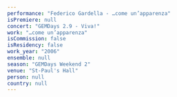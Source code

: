 ```yaml
---
performance: "Federico Gardella - …come un’apparenza"
isPremiere: null
concert: "GEMDays 2.9 - Viva!"
work: "…come un’apparenza"
isCommission: false
isResidency: false
work_year: "2006"
ensemble: null
season: "GEMDays Weekend 2"
venue: "St-Paul's Hall"
person: null
country: null
---
```


